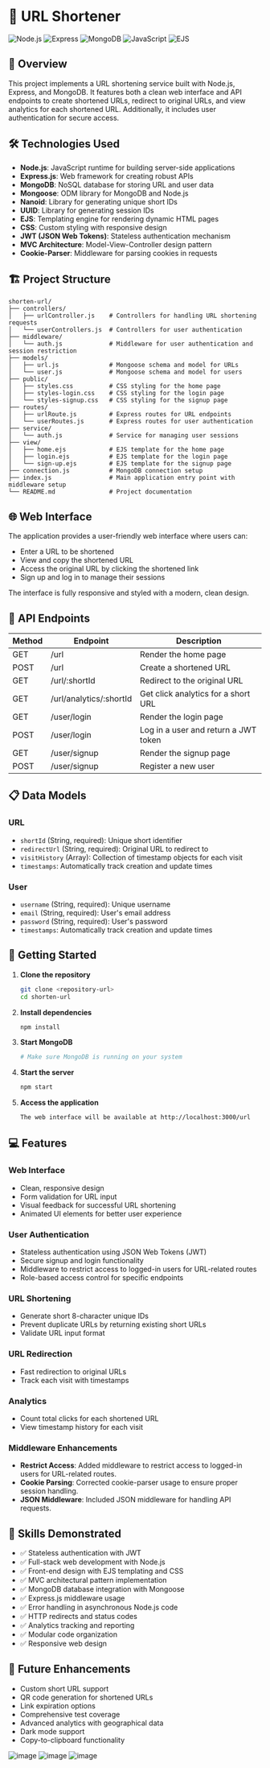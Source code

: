 # 🚀 URL Shortener

![Node.js](https://img.shields.io/badge/Node.js-339933?style=for-the-badge&logo=nodedotjs&logoColor=white)
![Express](https://img.shields.io/badge/Express-000000?style=for-the-badge&logo=express&logoColor=white)
![MongoDB](https://img.shields.io/badge/MongoDB-47A248?style=for-the-badge&logo=mongodb&logoColor=white)
![JavaScript](https://img.shields.io/badge/JavaScript-F7DF1E?style=for-the-badge&logo=javascript&logoColor=black)
![EJS](https://img.shields.io/badge/EJS-B4CA65?style=for-the-badge&logo=ejs&logoColor=black)

## 📌 Overview

This project implements a URL shortening service built with Node.js, Express, and MongoDB. It features both a clean web interface and API endpoints to create shortened URLs, redirect to original URLs, and view analytics for each shortened URL. Additionally, it includes user authentication for secure access.

## 🛠️ Technologies Used

- **Node.js**: JavaScript runtime for building server-side applications
- **Express.js**: Web framework for creating robust APIs
- **MongoDB**: NoSQL database for storing URL and user data
- **Mongoose**: ODM library for MongoDB and Node.js
- **Nanoid**: Library for generating unique short IDs
- **UUID**: Library for generating session IDs
- **EJS**: Templating engine for rendering dynamic HTML pages
- **CSS**: Custom styling with responsive design
- **JWT (JSON Web Tokens)**: Stateless authentication mechanism
- **MVC Architecture**: Model-View-Controller design pattern
- **Cookie-Parser**: Middleware for parsing cookies in requests

## 🏗️ Project Structure

```
shorten-url/
├── controllers/
│   ├── urlController.js    # Controllers for handling URL shortening requests
│   └── userControllers.js  # Controllers for user authentication
├── middleware/
│   └── auth.js             # Middleware for user authentication and session restriction
├── models/
│   ├── url.js              # Mongoose schema and model for URLs
│   └── user.js             # Mongoose schema and model for users
├── public/
│   ├── styles.css          # CSS styling for the home page
│   ├── styles-login.css    # CSS styling for the login page
│   └── styles-signup.css   # CSS styling for the signup page
├── routes/
│   ├── urlRoute.js         # Express routes for URL endpoints
│   └── userRoutes.js       # Express routes for user authentication
├── service/
│   └── auth.js             # Service for managing user sessions
├── view/
│   ├── home.ejs            # EJS template for the home page
│   ├── login.ejs           # EJS template for the login page
│   └── sign-up.ejs         # EJS template for the signup page
├── connection.js           # MongoDB connection setup
├── index.js                # Main application entry point with middleware setup
└── README.md               # Project documentation
```

## 🌐 Web Interface

The application provides a user-friendly web interface where users can:
- Enter a URL to be shortened
- View and copy the shortened URL
- Access the original URL by clicking the shortened link
- Sign up and log in to manage their sessions

The interface is fully responsive and styled with a modern, clean design.

## 🔄 API Endpoints

| Method | Endpoint                  | Description                           |
|--------|---------------------------|---------------------------------------|
| GET    | /url                      | Render the home page                  |
| POST   | /url                      | Create a shortened URL                |
| GET    | /url/:shortId             | Redirect to the original URL          |
| GET    | /url/analytics/:shortId   | Get click analytics for a short URL   |
| GET    | /user/login               | Render the login page                 |
| POST   | /user/login               | Log in a user and return a JWT token  |
| GET    | /user/signup              | Render the signup page                |
| POST   | /user/signup              | Register a new user                   |

## 📋 Data Models

### **URL**
- `shortId` (String, required): Unique short identifier
- `redirectUrl` (String, required): Original URL to redirect to
- `visitHistory` (Array): Collection of timestamp objects for each visit
- `timestamps`: Automatically track creation and update times

### **User**
- `username` (String, required): Unique username
- `email` (String, required): User's email address
- `password` (String, required): User's password
- `timestamps`: Automatically track creation and update times

## 🚀 Getting Started

1. **Clone the repository**
   ```bash
   git clone <repository-url>
   cd shorten-url
   ```

2. **Install dependencies**
   ```bash
   npm install
   ```

3. **Start MongoDB**
   ```bash
   # Make sure MongoDB is running on your system
   ```

4. **Start the server**
   ```bash
   npm start
   ```

5. **Access the application**
   ```bash
   The web interface will be available at http://localhost:3000/url
   ```

## 💻 Features

### Web Interface
- Clean, responsive design
- Form validation for URL input
- Visual feedback for successful URL shortening
- Animated UI elements for better user experience

### User Authentication
- Stateless authentication using JSON Web Tokens (JWT)
- Secure signup and login functionality
- Middleware to restrict access to logged-in users for URL-related routes
- Role-based access control for specific endpoints

### URL Shortening
- Generate short 8-character unique IDs
- Prevent duplicate URLs by returning existing short URLs
- Validate URL input format

### URL Redirection
- Fast redirection to original URLs
- Track each visit with timestamps

### Analytics
- Count total clicks for each shortened URL
- View timestamp history for each visit

### Middleware Enhancements
- **Restrict Access**: Added middleware to restrict access to logged-in users for URL-related routes.
- **Cookie Parsing**: Corrected cookie-parser usage to ensure proper session handling.
- **JSON Middleware**: Included JSON middleware for handling API requests.

## 🔧 Skills Demonstrated

- ✅ Stateless authentication with JWT
- ✅ Full-stack web development with Node.js
- ✅ Front-end design with EJS templating and CSS
- ✅ MVC architectural pattern implementation
- ✅ MongoDB database integration with Mongoose
- ✅ Express.js middleware usage
- ✅ Error handling in asynchronous Node.js code
- ✅ HTTP redirects and status codes
- ✅ Analytics tracking and reporting
- ✅ Modular code organization
- ✅ Responsive web design

## 📝 Future Enhancements

- Custom short URL support
- QR code generation for shortened URLs
- Link expiration options
- Comprehensive test coverage
- Advanced analytics with geographical data
- Dark mode support
- Copy-to-clipboard functionality


![image](https://github.com/user-attachments/assets/380def29-e23f-40b2-b3e0-3c5cf89686c6)
![image](https://github.com/user-attachments/assets/9b5f5b4a-5f03-4437-b744-675c3abab642)
![image](https://github.com/user-attachments/assets/f7eec4f4-ecd4-4421-8cd9-ffcbc1e85838)
